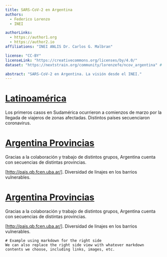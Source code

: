 ```yaml
---
title: SARS-CoV-2 en Argentina
authors:
  - Federico Lorenzo
  - INEI

authorLinks:
  - https://author1.org
  - https://author2.io
affiliations: "INEI ANLIS Dr. Carlos G. Malbran"

license: "CC-BY"  
licenseLink: "https://creativecommons.org/licenses/by/4.0/"
dataset: "https://nextstrain.org/community/lorenzefe/ncov_argentina" # must be accessible to the auspice server running the narrative

abstract: "SARS-CoV-2 en Argentina. La visión desde el INEI."
---
```


<!-- Comment tags like these are not rendered, they're just helpful for you -->
<!-- Known 'gotcha' bug: ensure that links always end in a 'letter' (a period counts). If some kind of text doesn't follow them, it breaks the slide. -->


<!-- ############ SLIDE BREAK ############# -->
<!-- SLIDE 1 -->
<!--  Each slide MUST start with a link to a specific view of the dataset (must match the `dataset` specified above) -->
# [Latinoamérica](https://nextstrain.org/community/lorenzefe/ncov_argentina?d=map&p=full&transmissions=hide)

<!-- This is left-side text -->
Los primeros casos en Sudamérica ocurrieron a comienzos de marzo por la llegada de viajeros de zonas afectadas. Distintos países secuenciaron coronavirus. 
<!-- There is NO right-side text on this slide -->


<!-- ############ SLIDE BREAK ############# -->
<!-- SLIDE 2 -->
# [Argentina Provincias](https://nextstrain.org/community/lorenzefe/ncov_argentina?c=division&d=map&p=full&transmissions=hide)

<!-- This is the left-side text -->
Gracias a la colaboración y trabajo de distintos grupos, Argentina cuenta con secuencias de distintas provincias. 

[http://pais.qb.fcen.uba.ar/].
Diversidad de linajes en los barrios vulnerables.

<!-- ############ SLIDE BREAK ############# -->
<!-- SLIDE 3 -->
# [Argentina Provincias ](https://nextstrain.org/community/lorenzefe/ncov_argentinaf_location=M100,M103,M105,M108,M111,M112,M115,M13,M18,M21,M22,M24,M46,M5&r=location)

<!-- This is the left-side text -->
Gracias a la colaboración y trabajo de distintos grupos, Argentina cuenta con secuencias de distintas provincias. 

[http://pais.qb.fcen.uba.ar/].
Diversidad de linajes en los barrios vulnerables.

<!-- This is right-side text -->
```auspiceMainDisplayMarkdown
# Example using markdown for the right side  
We can also replace the right side view with whatever markdown contents we choose, including links, images, etc.
```
